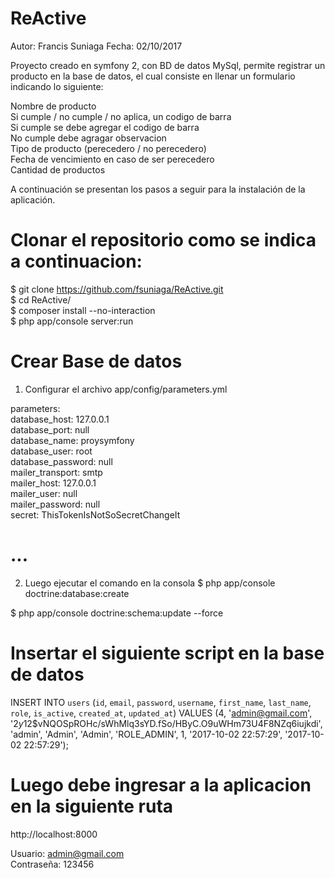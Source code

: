 ReActive
============

Autor: Francis Suniaga
Fecha: 02/10/2017

Proyecto creado en symfony 2, con BD de datos MySql, permite registrar un producto en la base de datos, el cual consiste en llenar un formulario indicando lo siguiente: <br>

Nombre de producto <br>
Si cumple / no cumple / no aplica, un codigo de barra <br>
Si cumple se debe agregar el codigo de barra <br>
No cumple debe agragar observacion <br>
Tipo de producto (perecedero / no perecedero) <br>
Fecha de vencimiento en caso de ser perecedero <br>
Cantidad de productos <br>



A continuación se presentan los pasos a seguir para la instalación de la aplicación. <br>

Clonar el repositorio  como se indica a continuacion:
========================================================
$ git clone https://github.com/fsuniaga/ReActive.git <br>
$ cd ReActive/ <br>
$ composer install --no-interaction <br>
$ php app/console server:run <br>


Crear Base de datos
=======================
1. Configurar el archivo app/config/parameters.yml  

parameters: <br> 
    database_host: 127.0.0.1 <br> 
    database_port: null <br> 
    database_name: proysymfony <br> 
    database_user: root <br> 
    database_password: null <br> 
    mailer_transport: smtp <br> 
    mailer_host: 127.0.0.1 <br> 
    mailer_user: null <br> 
    mailer_password: null <br> 
    secret: ThisTokenIsNotSoSecretChangeIt <br>
# ...

2. Luego ejecutar el comando en la consola 
$ php app/console doctrine:database:create <br> 

$ php app/console doctrine:schema:update --force <br> 

Insertar el siguiente script en la base de datos 
=================================================

INSERT INTO `users` (`id`, `email`, `password`, `username`, `first_name`, `last_name`, `role`, `is_active`, `created_at`, `updated_at`) VALUES
(4, 'admin@gmail.com', '$2y$12$vNQOSpROHc/sWhMlq3sYD.fSo/HByC.O9uWHm73U4F8NZq6iujkdi', 'admin', 'Admin', 'Admin', 'ROLE_ADMIN', 1, '2017-10-02 22:57:29', '2017-10-02 22:57:29'); <br>


Luego debe ingresar a la aplicacion en la siguiente ruta
=======================================================
http://localhost:8000 <br>

Usuario: admin@gmail.com <br>
Contraseña: 123456 <br>
